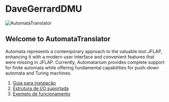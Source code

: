 # DaveGerrardDMU

![AutomataTranslator](https://moonbeam.network/wp-content/uploads/2021/07/automata-500.png)
## Welcome to AutomataTranslator
Automata represents a contemporary approach to the valuable tool JFLAP, enhancing it with a modern user interface and convenient features that were missing in JFLAP. Currently, Automatarium provides complete support for finite automata while offering fundamental capabilities for push-down automata and Turing machines.

1. [Guia para instalação](https://upload.wikimedia.org/wikipedia/commons/1/1f/2019-03-22-094222_149x145_scrot.png)
2. [Estrutura de I/O suportada](https://www.researchgate.net/profile/Aladdin-Masri/publication/280681580/figure/fig33/AS:646094539206663@1531052350124/Example-of-Timed-Automata-Timed-Automata-are-used-to-model-and-analyze-timeliness.png)
3. [Exemplo de funcionamento](https://www.researchgate.net/profile/Abejide-Ade-Ibijola/publication/326060077/figure/fig3/AS:643211844403202@1530365062690/Designing-and-converting-a-finite-automaton-to-a-grammar-with-JFLAP-30.png)
